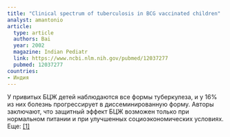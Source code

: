 ```yaml
---
title: "Clinical spectrum of tuberculosis in BCG vaccinated children"
analyst: amantonio
article:
  type: article
  authors: Bai
  year: 2002
  magazine: Indian Pediatr
  link: https://www.ncbi.nlm.nih.gov/pubmed/12037277
  pubmed: 12037277
countries:
- Индия
---
```


У привитых БЦЖ детей наблюдаются все формы туберкулеза, и у 16% из них болезнь прогрессирует в диссеминированную форму.
Авторы заключают, что защитный эффект БЦЖ возможен только при нормальном питании и при улучшенных социоэкономических условиях. Еще: [[1]](https://www.ncbi.nlm.nih.gov/pmc/articles/PMC4921344/)
